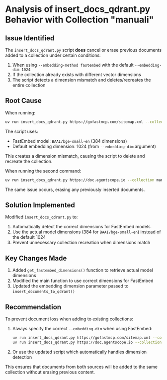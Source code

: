# Analysis of insert_docs_qdrant.py Behavior with Collection "manuali"

## Issue Identified

The `insert_docs_qdrant.py` script **does** cancel or erase previous documents added to a collection under certain conditions:

1. When using `--embedding-method fastembed` with the default `--embedding-dim 1024`
2. If the collection already exists with different vector dimensions
3. The script detects a dimension mismatch and deletes/recreates the entire collection

## Root Cause

When running:
```bash
uv run insert_docs_qdrant.py https://gofastmcp.com/sitemap.xml --collection manuali --embedding-method fastembed
```

The script uses:
- FastEmbed model: `BAAI/bge-small-en` (384 dimensions)
- Default embedding dimension: 1024 (from `--embedding-dim` argument)

This creates a dimension mismatch, causing the script to delete and recreate the collection.

When running the second command:
```bash
uv run insert_docs_qdrant.py https://doc.agentscope.io --collection manuali --embedding-method fastembed
```

The same issue occurs, erasing any previously inserted documents.

## Solution Implemented

Modified `insert_docs_qdrant.py` to:

1. Automatically detect the correct dimensions for FastEmbed models
2. Use the actual model dimensions (384 for `BAAI/bge-small-en`) instead of the default 1024
3. Prevent unnecessary collection recreation when dimensions match

## Key Changes Made

1. Added `get_fastembed_dimensions()` function to retrieve actual model dimensions
2. Modified the main function to use correct dimensions for FastEmbed
3. Updated the embedding dimension parameter passed to `insert_documents_to_qdrant()`

## Recommendation

To prevent document loss when adding to existing collections:

1. Always specify the correct `--embedding-dim` when using FastEmbed:
   ```bash
   uv run insert_docs_qdrant.py https://gofastmcp.com/sitemap.xml --collection manuali --embedding-method fastembed --embedding-dim 384
   uv run insert_docs_qdrant.py https://doc.agentscope.io --collection manuali --embedding-method fastembed --embedding-dim 384
   ```

2. Or use the updated script which automatically handles dimension detection

This ensures that documents from both sources will be added to the same collection without erasing previous content.